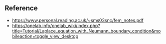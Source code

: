 ## Reference

* https://www.personal.reading.ac.uk/~sms03snc/fem_notes.pdf
* https://onelab.info/onelab_wiki/index.php?title=Tutorial/Laplace_equation_with_Neumann_boundary_condition&mobileaction=toggle_view_desktop